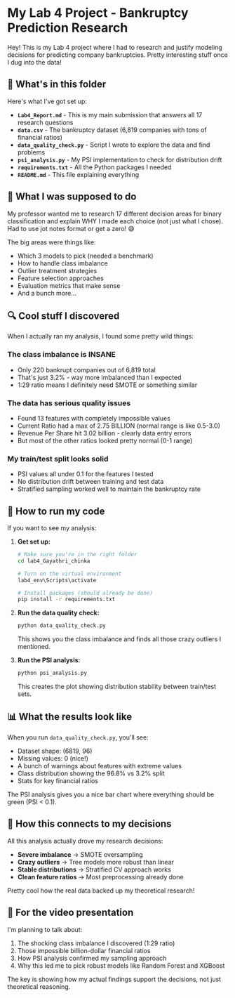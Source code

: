 # My Lab 4 Project - Bankruptcy Prediction Research

Hey! This is my Lab 4 project where I had to research and justify modeling decisions for predicting company bankruptcies. Pretty interesting stuff once I dug into the data!

## 📂 What's in this folder

Here's what I've got set up:

- **`Lab4_Report.md`** - This is my main submission that answers all 17 research questions
- **`data.csv`** - The bankruptcy dataset (6,819 companies with tons of financial ratios)
- **`data_quality_check.py`** - Script I wrote to explore the data and find problems
- **`psi_analysis.py`** - My PSI implementation to check for distribution drift
- **`requirements.txt`** - All the Python packages I needed
- **`README.md`** - This file explaining everything

## 🎯 What I was supposed to do

My professor wanted me to research 17 different decision areas for binary classification and explain WHY I made each choice (not just what I chose). Had to use jot notes format or get a zero! 😅

The big areas were things like:
- Which 3 models to pick (needed a benchmark)
- How to handle class imbalance 
- Outlier treatment strategies
- Feature selection approaches
- Evaluation metrics that make sense
- And a bunch more...

## 🔍 Cool stuff I discovered

When I actually ran my analysis, I found some pretty wild things:

### The class imbalance is INSANE
- Only 220 bankrupt companies out of 6,819 total
- That's just 3.2% - way more imbalanced than I expected
- 1:29 ratio means I definitely need SMOTE or something similar

### The data has serious quality issues
- Found 13 features with completely impossible values
- Current Ratio had a max of 2.75 BILLION (normal range is like 0.5-3.0)
- Revenue Per Share hit 3.02 billion - clearly data entry errors
- But most of the other ratios looked pretty normal (0-1 range)

### My train/test split looks solid
- PSI values all under 0.1 for the features I tested
- No distribution drift between training and test data
- Stratified sampling worked well to maintain the bankruptcy rate

## 🚀 How to run my code

If you want to see my analysis:

1. **Get set up:**
   ```bash
   # Make sure you're in the right folder
   cd lab4_Gayathri_chinka
   
   # Turn on the virtual environment
   lab4_env\Scripts\activate
   
   # Install packages (should already be done)
   pip install -r requirements.txt
   ```

2. **Run the data quality check:**
   ```bash
   python data_quality_check.py
   ```
   This shows you the class imbalance and finds all those crazy outliers I mentioned.

3. **Run the PSI analysis:**
   ```bash
   python psi_analysis.py
   ```
   This creates the plot showing distribution stability between train/test sets.

## 📊 What the results look like

When you run `data_quality_check.py`, you'll see:
- Dataset shape: (6819, 96) 
- Missing values: 0 (nice!)
- A bunch of warnings about features with extreme values
- Class distribution showing the 96.8% vs 3.2% split
- Stats for key financial ratios

The PSI analysis gives you a nice bar chart where everything should be green (PSI < 0.1).

## 🎯 How this connects to my decisions

All this analysis actually drove my research decisions:

- **Severe imbalance** → SMOTE oversampling
- **Crazy outliers** → Tree models more robust than linear
- **Stable distributions** → Stratified CV approach works
- **Clean feature ratios** → Most preprocessing already done

Pretty cool how the real data backed up my theoretical research!

## 📝 For the video presentation

I'm planning to talk about:
1. The shocking class imbalance I discovered (1:29 ratio)
2. Those impossible billion-dollar financial ratios
3. How PSI analysis confirmed my sampling approach 
4. Why this led me to pick robust models like Random Forest and XGBoost

The key is showing how my actual findings support the decisions, not just theoretical reasoning.
